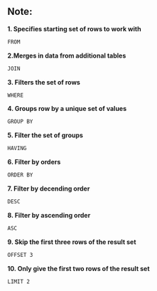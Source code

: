 ## Note:

**1. Specifies starting set of rows to work with**
```bash
FROM
```
**2.Merges in data from additional tables**
```bash
JOIN
```
**3. Filters the set of rows**
```bash
WHERE
```
**4. Groups row by a unique set of values**
```bash
GROUP BY
```
**5. Filter the set of groups**
```bash
HAVING
```
**6. Filter by orders**
```bash
ORDER BY
```
**7. Filter by decending order**
```bash
DESC
```
**8. Filter by ascending order**
```bash
ASC
```
**9. Skip the first three rows of the result set**
```bash
OFFSET 3
```
**10. Only give the first two rows of the result set**
```bash
LIMIT 2
```
